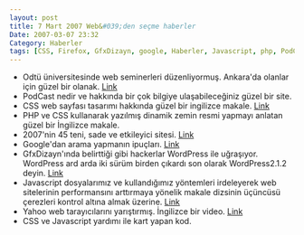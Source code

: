 ```yaml
---
layout: post
title: 7 Mart 2007 Web&#039;den seçme haberler
Date: 2007-03-07 23:32
Category: Haberler
tags: [CSS, Firefox, GfxDizayn, google, Haberler, Javascript, php, PodCast, web, WordPress, yahoo]
---
```


-   Odtü üniversitesinde web seminerleri düzenliyormuş. Ankara'da
    olanlar için güzel bir olanak. [Link][]
-   PodCast nedir ve hakkında bir çok bilgiye ulaşabileceğiniz güzel bir
    site. 
-   CSS web sayfası tasarımı hakkında güzel bir ingilizce makale.
    [Link][2]
-   PHP ve CSS kullanarak yazılmış dinamik zemin resmi yapmayı anlatan
    güzel bir İngilizce makale.
-   2007'nin 45 teni, sade ve etkileyici sitesi. [Link][4]
-   Google'dan arama yapmanın ipuçları. [Link][5]
-   GfxDizayn'ında belirttiği gibi hackerlar WordPress ile
    uğraşıyor. WordPress ard arda iki sürüm birden çıkardı son olarak
    WordPress2.1.2 deyin. [Link][6]
-   Javascript dosyalarımız ve kullandığımız yöntemleri irdeleyerek web
    sitelerinin performansını arttırmaya yönelik makale dizsinin
    üçüncüsü çerezleri kontrol altına almak üzerine. [Link][7]
-   Yahoo web tarayıcılarını yarıştırmış. İngilizce bir video. [Link][8]
-   CSS ve Javascript yardımı ile kart yapan kod.


  [Link]: http://www.cclub.metu.edu.tr/ "Link"
  [2]: http://www.netmag.co.uk/zine/home/flexible-fixed-layouts "Link"
  [4]: http://www.smashingmagazine.com/2007/03/05/45-fresh-clean-and-impressive-designs/
    "Link"
  [5]: http://googlesystem.blogspot.com/2007/03/find-facts-using-advanced-search.html
  [6]: http://wordpress.org/development/2007/03/upgrade-212/ "Link"
  [7]: http://yuiblog.com/blog/2007/03/01/performance-research-part-3/
    "Link"
  [8]: http://yuiblog.com/blog/2007/03/05/browserwars/ "Link"
